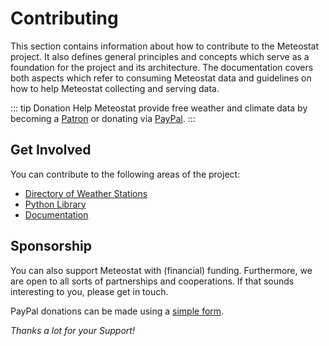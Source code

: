 # Contributing

This section contains information about how to contribute to the Meteostat project. It also defines general principles and concepts which serve as a foundation for the project and its architecture. The documentation covers both aspects which refer to consuming Meteostat data and guidelines on how to help Meteostat collecting and serving data.

::: tip Donation
Help Meteostat provide free weather and climate data by becoming a [Patron](https://www.patreon.com/meteostat) or donating via [PayPal](https://paypal.me/meteostat).
:::

## Get Involved

You can contribute to the following areas of the project:

* [Directory of Weather Stations](/contributing/stations.html)
* [Python Library](/python/contributing.html)
* [Documentation](/contributing/docs.html)

## Sponsorship

You can also support Meteostat with (financial) funding. Furthermore, we are open to all sorts of partnerships and cooperations. If that sounds interesting to you, please get in touch.

PayPal donations can be made using a [simple form](https://www.paypal.com/cgi-bin/webscr?cmd=_s-xclick&hosted_button_id=4HJ54HBNT7YML&source=url).

_Thanks a lot for your Support!_
